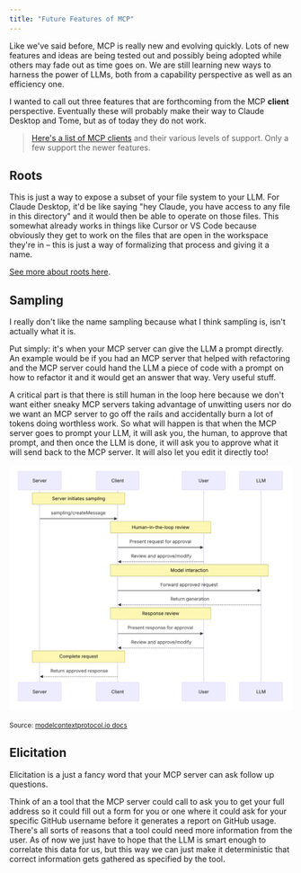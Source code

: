 ```yaml
---
title: "Future Features of MCP"
---
```


Like we've said before, MCP is really new and evolving quickly. Lots of new features and ideas are being tested out and possibly being adopted while others may fade out as time goes on. We are still learning new ways to harness the power of LLMs, both from a capability perspective as well as an efficiency one.

I wanted to call out three features that are forthcoming from the MCP **client** perspective. Eventually these will probably make their way to Claude Desktop and Tome, but as of today they do not work.

> [Here's a list of MCP clients][clients] and their various levels of support. Only a few support the newer features.

## Roots

This is just a way to expose a subset of your file system to your LLM. For Claude Desktop, it'd be like saying "hey Claude, you have access to any file in this directory" and it would then be able to operate on those files. This somewhat already works in things like Cursor or VS Code because obviously they get to work on the files that are open in the workspace they're in – this is just a way of formalizing that process and giving it a name.

[See more about roots here][roots].

## Sampling

I really don't like the name sampling because what I think sampling is, isn't actually what it is.

Put simply: it's when your MCP server can give the LLM a prompt directly. An example would be if you had an MCP server that helped with refactoring and the MCP server could hand the LLM a piece of code with a prompt on how to refactor it and it would get an answer that way. Very useful stuff.

A critical part is that there is still human in the loop here because we don't want either sneaky MCP servers taking advantage of unwitting users nor do we want an MCP server to go off the rails and accidentally burn a lot of tokens doing worthless work. So what will happen is that when the MCP server goes to prompt your LLM, it will ask you, the human, to approve that prompt, and then once the LLM is done, it will ask you to approve what it will send back to the MCP server. It will also let you edit it directly too!

![Sampling diagram](/images/sampling.jpeg)

<small>Source: [modelcontextprotocol.io docs](sampling)</small>

## Elicitation

Elicitation is a just a fancy word that your MCP server can ask follow up questions.

Think of an a tool that the MCP server could call to ask you to get your full address so it could fill out a form for you or one where it could ask for your specific GitHub username before it generates a report on GitHub usage. There's all sorts of reasons that a tool could need more information from the user. As of now we just have to hope that the LLM is smart enough to correlate this data for us, but this way we can just make it deterministic that correct information gets gathered as specified by the tool.

[clients]: https://modelcontextprotocol.io/clients
[roots]: https://modelcontextprotocol.io/specification/2025-06-18/client/roots
[sampling]: https://modelcontextprotocol.io/specification/2025-06-18/client/sampling
[elicitation]: https://modelcontextprotocol.io/specification/2025-06-18/client/elicitation
